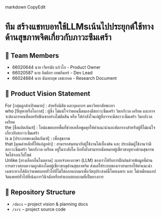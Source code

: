 markdown
CopyEdit
# ทีม สร้างแชทบอทใช้LLMsเน้นไปประยุกต์ใช้ทางด้านสุขภาพจิตเกี่ยวกับภาวะซึมเศร้า

## 👥 Team Members
- 66020644 นาย เจียรนัย แก้วโก - Product Owner
- 66020587 นาย กิตติกร เทพอินทร์ - Dev Lead
- 66024884 นาย นันทกฤษ เตชะยอด - Research Document


## 🎯 Product Vision Statement
For [กลุ่มลูกค้าเป้าหมาย] : สำหรับนิสิต และบุคลากร มหาวิทยาลัยพะเยา<br>
who [ปัญหาหรือโอกาส] : ผู้ซึ่ง ไม่แน่ใจว่าตอนนี้ตนเองมีสถาวะซึมเศร้า วิตกกังวล เครียด และอาจจะต้องการคนที่คอยรับฟังเขาอย่างไม่ตัดสิน หรือ ให้กำลังใจแก่ผู้ที่อาจจะมีสถาวะซึมเศร้า วิตกกังวล เครียด<br>
the [ชื่อผลิตภัณฑ์] : ไลน์แชตบอทพื้นที่ช่วยเหลือพูดคุยให้คำแนะนำและคัดกรองสำหรับผู้ที่ไม่แน่ใจเกี่ยวกับสภาวะซึมเศร้า<br>
is a [ประเภทของผลิตภัณฑ์] : เพื่อสุขภาพ<br>
that [คุณค่าหลักที่ให้แก่ลูกค้า] : สามารถสนทนากับผู้ใช้งานได้เบื้องต้น และ ประเมินผู้ใช้งานว่ามีสภาวะซึมเศร้า วิตกกังวล เครียด อยู่ในระดับใด อีกทั้งยังสามารถนัดหมายผู้เชี่ยวชาญทางด้านสุขภาพจิตได้จากเว็ปไซต์<br>
Unlike [ทางเลือกอื่นในตลาด] :แบบจำลองภาษา (LLM) ของเราได้รับการฝึกฝนด้วยข้อมูลที่ผ่านการตรวจสอบความถูกต้องโดยผู้เชี่ยวชาญด้านสุขภาพจิต ส่งผลให้ระบบของเราสามารถให้คำแนะนำเฉพาะทางได้ดีกว่าแชตบอททั่วไปที่ไม่ได้ออกแบบมาเพื่อวัตถุประสงค์นี้โดยเฉพาะ และ ไม่เหมือนแอปจิตแพทย์ทั่วไปที่เน้นการวินิจฉัยหรือทำแบบสอบถามที่เป็นทางการ

## 🔗 Repository Structure
- `/docs` – project vision & planning docs
- `/src` – project source code  

